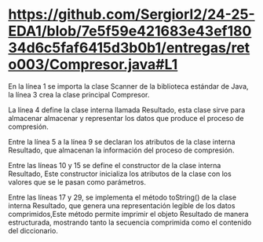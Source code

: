 # https://github.com/Sergiorl2/24-25-EDA1/blob/7e5f59e421683e43ef18034d6c5faf6415d3b0b1/entregas/reto003/Compresor.java#L1

En la línea 1 se importa la clase Scanner de la biblioteca estándar de Java, la línea 3 crea
la clase principal Compresor.

La línea 4 define la clase interna llamada Resultado, esta clase sirve para almacenar almacenar
y representar los datos que produce el proceso de compresión.

Entre la línea 5 a la línea 9 se declaran los atributos de la clase interna Resultado,
que almacenan la información del proceso de compresión.

Entre las líneas 10 y 15 se define el constructor de la clase interna Resultado, Este constructor
inicializa los atributos de la clase con los valores que se le pasan como parámetros.

Entre las líneas 17 y 29, se implementa el método toString() de la clase interna Resultado,
que genera una representación legible de los datos comprimidos,Este método permite
imprimir el objeto Resultado de manera estructurada, mostrando tanto la secuencia
comprimida como el contenido del diccionario.